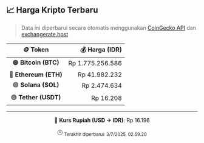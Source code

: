 

<!-- HARGA_KRIPTO -->
## 📈 Harga Kripto Terbaru

> Data ini diperbarui secara otomatis menggunakan [CoinGecko API](https://www.coingecko.com/) dan [exchangerate.host](https://exchangerate.host/)

<div align="center">

| 🪙 Token | 💰 Harga (IDR) |
|:------:|---------------:|
| 🟠 **Bitcoin (BTC)**   | Rp 1.775.256.586 |
| 🔵 **Ethereum (ETH)**  | Rp 41.982.232 |
| 🟣 **Solana (SOL)**    | Rp 2.474.634 |
| 🟢 **Tether (USDT)**   | Rp 16.208 |

---

💱 **Kurs Rupiah (USD → IDR)**: Rp 16.196

🕒 <sub>Terakhir diperbarui: 3/7/2025, 02.59.20</sub>

</div>
<!-- /HARGA_KRIPTO -->